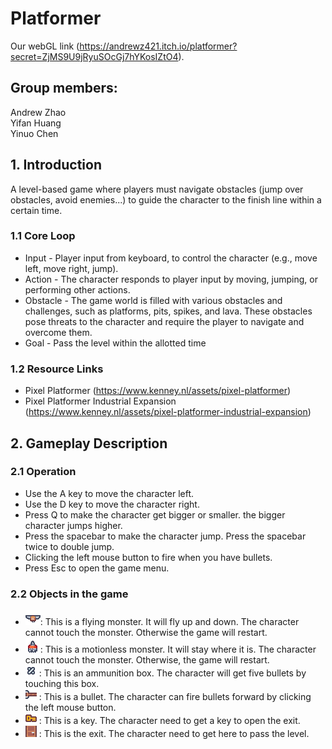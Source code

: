 # Platformer
Our webGL link (https://andrewz421.itch.io/platformer?secret=ZjMS9U9jRyuSOcGj7hYKosIZtO4).

## Group members:
Andrew Zhao <br>
Yifan Huang <br>
Yinuo Chen

## 1. Introduction
A level-based game where players must navigate obstacles (jump over obstacles, avoid enemies...) to guide the character to the finish line within a certain time.

### 1.1 Core Loop
- Input - Player input from keyboard, to control the character (e.g., move left, move right, jump).
- Action - The character responds to player input by moving, jumping, or performing other actions.
- Obstacle - The game world is filled with various obstacles and challenges, such as platforms, pits, spikes, and lava. These obstacles pose threats to the character and require the player to navigate and overcome them.
- Goal - Pass the level within the allotted time

### 1.2 Resource Links
- Pixel Platformer (https://www.kenney.nl/assets/pixel-platformer)
- Pixel Platformer Industrial Expansion (https://www.kenney.nl/assets/pixel-platformer-industrial-expansion)

## 2. Gameplay Description

### 2.1 Operation
- Use the A key to move the character left.
- Use the D key to move the character right.
- Press Q to make the character get bigger or smaller. the bigger character jumps higher.
- Press the spacebar to make the character jump. Press the spacebar twice to double jump.
- Clicking the left mouse button to fire when you have bullets.
- Press Esc to open the game menu.

### 2.2 Objects in the game
- ![Bat](Assets/Textures/kenney_pixel-platformer/Characters/character_0025.png): This is a flying monster. It will fly up and down. The character cannot touch the monster. Otherwise the game will restart.
- ![Bot](Assets/Textures/kenney_pixel-platformer/Characters/character_0016.png): This is a motionless monster. It will 
stay where it is. The character cannot touch the monster. Otherwise, the game will restart.
- ![Bullet](Assets/Textures/kenney_pixel-platformer/Tiles/tile_0159.png) : This is an ammunition box. The character will get five bullets by touching this box.
- ![Bullet](Assets/Textures/kenney_pixel-platformer/Tiles/tile_0090.png) : This is a bullet. The character can fire bullets forward by clicking the left mouse button.
- ![Key](Assets/Textures/kenney_pixel-platformer/Tiles/tile_0027.png) : This is a key. The character need to get a key to open the exit.
- ![Exit](Assets/Textures/kenney_pixel-platformer/Tiles/tile_0150.png) : This is the exit. The character need to get here to pass the level.
